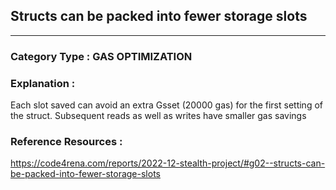 ##   Structs can be packed into fewer storage slots 


---

### **Category Type** : GAS OPTIMIZATION


### **Explanation** : 

 Each slot saved can avoid an extra Gsset (20000 gas) for the first setting of the struct. Subsequent reads as well as writes have smaller gas savings

### **Reference Resources** : 

https://code4rena.com/reports/2022-12-stealth-project/#g02--structs-can-be-packed-into-fewer-storage-slots



